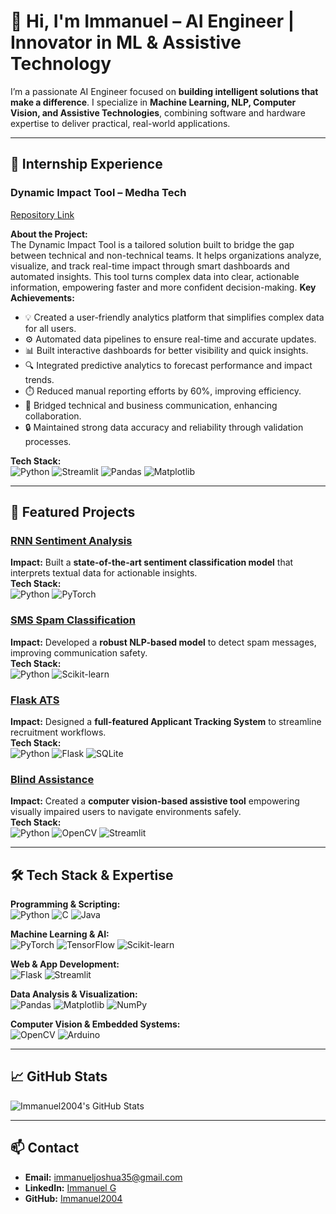 # 👋 Hi, I'm Immanuel – AI Engineer | Innovator in ML & Assistive Technology

I’m a passionate AI Engineer focused on **building intelligent solutions that make a difference**. I specialize in **Machine Learning, NLP, Computer Vision, and Assistive Technologies**, combining software and hardware expertise to deliver practical, real-world applications.

---

## 💼 Internship Experience

### Dynamic Impact Tool – Medha Tech
[Repository Link](https://github.com/Immanuel2004/Immanuel2004.git)  

**About the Project:**  
The Dynamic Impact Tool is a tailored solution built to bridge the gap between technical and non-technical teams.
It helps organizations analyze, visualize, and track real-time impact through smart dashboards and automated insights.
This tool turns complex data into clear, actionable information, empowering faster and more confident decision-making.
**Key Achievements:**
- 💡 Created a user-friendly analytics platform that simplifies complex data for all users.
- ⚙️ Automated data pipelines to ensure real-time and accurate updates.
- 📊 Built interactive dashboards for better visibility and quick insights.
- 🔍 Integrated predictive analytics to forecast performance and impact trends.
- ⏱️ Reduced manual reporting efforts by 60%, improving efficiency.
- 🤝 Bridged technical and business communication, enhancing collaboration.
- 🔒 Maintained strong data accuracy and reliability through validation processes.
  
**Tech Stack:**  
![Python](https://img.shields.io/badge/-Python-3776AB?style=for-the-badge&logo=python&logoColor=white) 
![Streamlit](https://img.shields.io/badge/-Streamlit-FF4B4B?style=for-the-badge&logo=streamlit&logoColor=white) 
![Pandas](https://img.shields.io/badge/-Pandas-150458?style=for-the-badge&logo=pandas&logoColor=white) 
![Matplotlib](https://img.shields.io/badge/-Matplotlib-F2762B?style=for-the-badge&logo=matplotlib&logoColor=white)  

---

## 🌟 Featured Projects

### [RNN Sentiment Analysis](https://github.com/Immanuel2004/RNN-SentimentAnalysis.git)
**Impact:** Built a **state-of-the-art sentiment classification model** that interprets textual data for actionable insights.  
**Tech Stack:**  
![Python](https://img.shields.io/badge/-Python-3776AB?style=for-the-badge&logo=python&logoColor=white) 
![PyTorch](https://img.shields.io/badge/-PyTorch-EE4C2C?style=for-the-badge&logo=pytorch&logoColor=white)  

### [SMS Spam Classification](https://github.com/Immanuel2004/SMS-Spam-Classification-.git)
**Impact:** Developed a **robust NLP-based model** to detect spam messages, improving communication safety.  
**Tech Stack:**  
![Python](https://img.shields.io/badge/-Python-3776AB?style=for-the-badge&logo=python&logoColor=white) 
![Scikit-learn](https://img.shields.io/badge/-Scikit--learn-F7931E?style=for-the-badge&logo=scikitlearn&logoColor=white)  

### [Flask ATS](https://github.com/Immanuel2004/Flask-ATS.git)
**Impact:** Designed a **full-featured Applicant Tracking System** to streamline recruitment workflows.  
**Tech Stack:**  
![Python](https://img.shields.io/badge/-Python-3776AB?style=for-the-badge&logo=python&logoColor=white) 
![Flask](https://img.shields.io/badge/-Flask-000000?style=for-the-badge&logo=flask&logoColor=white) 
![SQLite](https://img.shields.io/badge/-SQLite-003B57?style=for-the-badge&logo=sqlite&logoColor=white)  

### [Blind Assistance](https://github.com/Immanuel2004/blind-assistance.git)
**Impact:** Created a **computer vision-based assistive tool** empowering visually impaired users to navigate environments safely.  
**Tech Stack:**  
![Python](https://img.shields.io/badge/-Python-3776AB?style=for-the-badge&logo=python&logoColor=white) 
![OpenCV](https://img.shields.io/badge/-OpenCV-5C3EE8?style=for-the-badge&logo=opencv&logoColor=white) 
![Streamlit](https://img.shields.io/badge/-Streamlit-FF4B4B?style=for-the-badge&logo=streamlit&logoColor=white)  

---

## 🛠️ Tech Stack & Expertise

**Programming & Scripting:**  
![Python](https://img.shields.io/badge/-Python-3776AB?style=for-the-badge&logo=python&logoColor=white) 
![C](https://img.shields.io/badge/-C-00599C?style=for-the-badge&logo=c&logoColor=white) 
![Java](https://img.shields.io/badge/-Java-007396?style=for-the-badge&logo=java&logoColor=white)  

**Machine Learning & AI:**  
![PyTorch](https://img.shields.io/badge/-PyTorch-EE4C2C?style=for-the-badge&logo=pytorch&logoColor=white) 
![TensorFlow](https://img.shields.io/badge/-TensorFlow-FF6F00?style=for-the-badge&logo=tensorflow&logoColor=white) 
![Scikit-learn](https://img.shields.io/badge/-Scikit--learn-F7931E?style=for-the-badge&logo=scikitlearn&logoColor=white)  

**Web & App Development:**  
![Flask](https://img.shields.io/badge/-Flask-000000?style=for-the-badge&logo=flask&logoColor=white) 
![Streamlit](https://img.shields.io/badge/-Streamlit-FF4B4B?style=for-the-badge&logo=streamlit&logoColor=white)  

**Data Analysis & Visualization:**  
![Pandas](https://img.shields.io/badge/-Pandas-150458?style=for-the-badge&logo=pandas&logoColor=white) 
![Matplotlib](https://img.shields.io/badge/-Matplotlib-F2762B?style=for-the-badge&logo=matplotlib&logoColor=white) 
![NumPy](https://img.shields.io/badge/-NumPy-013243?style=for-the-badge&logo=numpy&logoColor=white)  

**Computer Vision & Embedded Systems:**  
![OpenCV](https://img.shields.io/badge/-OpenCV-5C3EE8?style=for-the-badge&logo=opencv&logoColor=white) 
![Arduino](https://img.shields.io/badge/-Arduino-00979D?style=for-the-badge&logo=arduino&logoColor=white)  

---

## 📈 GitHub Stats

![Immanuel2004's GitHub Stats](https://github-readme-stats.vercel.app/api?username=Immanuel2004&show_icons=true&theme=radical)

---

## 📫 Contact

- **Email:** immanueljoshua35@gmail.com  
- **LinkedIn:** [Immanuel G](https://www.linkedin.com/in/immanuelg01)  
- **GitHub:** [Immanuel2004](https://github.com/Immanuel2004)  

